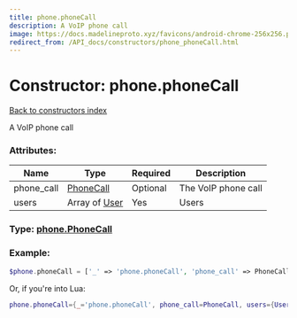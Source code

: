 ```yaml
---
title: phone.phoneCall
description: A VoIP phone call
image: https://docs.madelineproto.xyz/favicons/android-chrome-256x256.png
redirect_from: /API_docs/constructors/phone_phoneCall.html
---
```

# Constructor: phone.phoneCall  
[Back to constructors index](index.md)



A VoIP phone call

### Attributes:

| Name     |    Type       | Required | Description |
|----------|---------------|----------|-------------|
|phone\_call|[PhoneCall](../types/PhoneCall.md) | Optional|The VoIP phone call|
|users|Array of [User](../types/User.md) | Yes|Users|



### Type: [phone.PhoneCall](../types/phone.PhoneCall.md)


### Example:

```php
$phone.phoneCall = ['_' => 'phone.phoneCall', 'phone_call' => PhoneCall, 'users' => [User, User]];
```  


Or, if you're into Lua:

```lua
phone.phoneCall={_='phone.phoneCall', phone_call=PhoneCall, users={User}}

```



